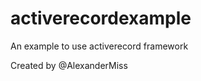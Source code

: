activerecordexample
===================

An example to use activerecord framework

Created by @AlexanderMiss